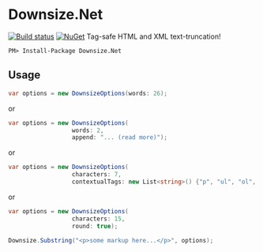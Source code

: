 # Downsize.Net 
[![Build status](https://img.shields.io/appveyor/ci/Magentaize/downsize-net.svg?style=flat-square)](https://ci.appveyor.com/project/Magentaize/downsize-net)
[![NuGet](https://img.shields.io/nuget/v/Downsize.Net.svg?style=flat-square)](https://www.nuget.org/packages/Downsize.Net)
Tag-safe HTML and XML text-truncation!

```
PM> Install-Package Downsize.Net
```

## Usage
```csharp
var options = new DownsizeOptions(words: 26);
```

or
```csharp
var options = new DownsizeOptions(
                  words: 2,
                  append: "... (read more)");
```

or
```csharp
var options = new DownsizeOptions(
                  characters: 7,
                  contextualTags: new List<string>() {"p", "ul", "ol", "pre", "blockquote"});
```

or
```csharp
var options = new DownsizeOptions(
                  characters: 15,
                  round: true);
```

```csharp
Downsize.Substring("<p>some markup here...</p>", options);
```
